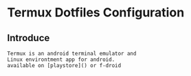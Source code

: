 # Termux Dotfiles Configuration

## Introduce
    Termux is an android terminal emulator and
    Linux environtment app for android.
    available on [playstore]() or f-droid
